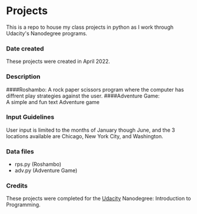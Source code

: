# Projects
This is a repo to house my class projects in python as I work through Udacity's Nanodegree programs.

### Date created
These projects were created in April 2022. 

### Description
####Roshambo: 
A rock paper scissors program where the computer has diffrent play strategies against the user. 
####Adventure Game:  
A simple and fun text Adventure game

### Input Guidelines

User input is limited to the months of January though June, and the 3 locations available are Chicago, New York City, and Washington.

### Data files
- rps.py (Roshambo)
- adv.py (Adventure Game)

### Credits
These projects were completed for the [Udacity](https://www.udacity.com/) Nanodegree: Introduction to Programming.
